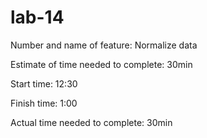 # lab-14

Number and name of feature: Normalize data

Estimate of time needed to complete: 30min

Start time: 12:30

Finish time: 1:00

Actual time needed to complete: 30min